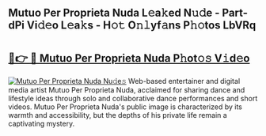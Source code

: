 ## Mutuo Per Proprieta Nuda L𝚎a𝚔ed N𝚞𝚍e - Part-dPi Vi𝚍𝚎o L𝚎a𝚔s - H𝚘𝚝 O𝚗𝚕yf𝚊ns P𝚑𝚘tos LbVRq

# <h2><a href="http://kfcr7w.oniu.top/?m=Mutuo+Per+Proprieta+Nuda">🔗👉 🔴 Mutuo Per Proprieta Nuda P𝚑ot𝚘𝚜 V𝚒d𝚎o</a></h2>

[![Mutuo Per Proprieta Nuda Nu𝚍e𝚜](https://i.imgur.com/0qMVB7G.gif)](http://kfcr7w.oniu.top/?m=Mutuo+Per+Proprieta+Nuda)
Web-based entertainer and digital media artist Mutuo Per Proprieta Nuda, acclaimed for sharing dance and lifestyle ideas through solo and collaborative dance performances and short videos. Mutuo Per Proprieta Nuda's public image is characterized by its warmth and accessibility, but the depths of his private life remain a captivating mystery.  
